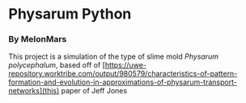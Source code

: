 # Physarum Python
### By MelonMars

This project is a simulation of the type of slime mold _Physarum polycephalum_, based off of [https://uwe-repository.worktribe.com/output/980579/characteristics-of-pattern-formation-and-evolution-in-approximations-of-physarum-transport-networks](this) paper of Jeff Jones
